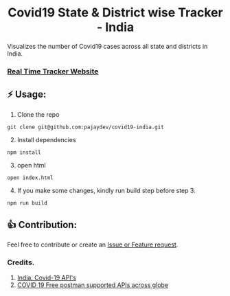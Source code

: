 <h1 align="center" width="200">Covid19 State & District wise Tracker - India</h1>
<p>Visualizes the number of Covid19 cases across all state and districts in India.</p>

<h3><a href="https://pajaydev.github.io/covid19-india/">Real Time Tracker Website</a></h3>

## ⚡️ Usage:
1. Clone the repo
```shell
git clone git@github.com:pajaydev/covid19-india.git
```
2. Install dependencies
```shell
npm install
```

3. open html
```shell
open index.html
```

4. If you make some changes, kindly run build step before step 3.
```shell
npm run build
```

## 👍 Contribution:
Feel free to contribute or create an [Issue or Feature request](https://github.com/pajaydev/covid19-india/issues).

### Credits.
1. [India. Covid-19 API's](https://github.com/amodm/api-covid19-in)
2. [COVID 19 Free postman supported APIs across globe](https://covid-19-apis.postman.com/)
